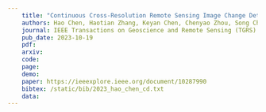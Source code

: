 ```yaml
---
    title: "Continuous Cross-Resolution Remote Sensing Image Change Detection"
    authors: Hao Chen, Haotian Zhang, Keyan Chen, Chenyao Zhou, Song Chen and  **Zhenwei Shi**
    journal: IEEE Transactions on Geoscience and Remote Sensing (TGRS)
    pub_date: 2023-10-19
    pdf: 
    arxiv: 
    code: 
    page: 
    demo: 
    paper: https://ieeexplore.ieee.org/document/10287990
    bibtex: /static/bib/2023_hao_chen_cd.txt
    data:
---
```

    